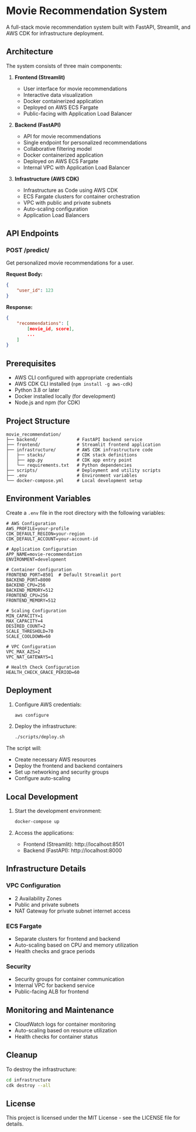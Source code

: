 # Movie Recommendation System

A full-stack movie recommendation system built with FastAPI, Streamlit, and AWS CDK for infrastructure deployment.

## Architecture

The system consists of three main components:

1. **Frontend (Streamlit)**
   - User interface for movie recommendations
   - Interactive data visualization
   - Docker containerized application
   - Deployed on AWS ECS Fargate
   - Public-facing with Application Load Balancer

2. **Backend (FastAPI)**
   - API for movie recommendations
   - Single endpoint for personalized recommendations
   - Collaborative filtering model
   - Docker containerized application
   - Deployed on AWS ECS Fargate
   - Internal VPC with Application Load Balancer

3. **Infrastructure (AWS CDK)**
   - Infrastructure as Code using AWS CDK
   - ECS Fargate clusters for container orchestration
   - VPC with public and private subnets
   - Auto-scaling configuration
   - Application Load Balancers

## API Endpoints

### POST /predict/
Get personalized movie recommendations for a user.

**Request Body:**
```json
{
    "user_id": 123
}
```

**Response:**
```json
{
    "recommendations": [
        [movie_id, score],
        ...
    ]
}
```

## Prerequisites

- AWS CLI configured with appropriate credentials
- AWS CDK CLI installed (`npm install -g aws-cdk`)
- Python 3.8 or later
- Docker installed locally (for development)
- Node.js and npm (for CDK)

## Project Structure

```
movie_recommendation/
├── backend/               # FastAPI backend service
├── frontend/              # Streamlit frontend application
├── infrastructure/        # AWS CDK infrastructure code
│   ├── stacks/            # CDK stack definitions
│   ├── app.py             # CDK app entry point
│   └── requirements.txt   # Python dependencies
├── scripts/               # Deployment and utility scripts
├── .env                   # Environment variables
└── docker-compose.yml     # Local development setup
```

## Environment Variables

Create a `.env` file in the root directory with the following variables:

```env
# AWS Configuration
AWS_PROFILE=your-profile
CDK_DEFAULT_REGION=your-region
CDK_DEFAULT_ACCOUNT=your-account-id

# Application Configuration
APP_NAME=movie-recommendation
ENVIRONMENT=development

# Container Configuration
FRONTEND_PORT=8501  # Default Streamlit port
BACKEND_PORT=8000
BACKEND_CPU=256
BACKEND_MEMORY=512
FRONTEND_CPU=256
FRONTEND_MEMORY=512

# Scaling Configuration
MIN_CAPACITY=1
MAX_CAPACITY=4
DESIRED_COUNT=2
SCALE_THRESHOLD=70
SCALE_COOLDOWN=60

# VPC Configuration
VPC_MAX_AZS=2
VPC_NAT_GATEWAYS=1

# Health Check Configuration
HEALTH_CHECK_GRACE_PERIOD=60
```

## Deployment

1. Configure AWS credentials:
   ```bash
   aws configure
   ```

2. Deploy the infrastructure:
   ```bash
   ./scripts/deploy.sh
   ```

The script will:
- Create necessary AWS resources
- Deploy the frontend and backend containers
- Set up networking and security groups
- Configure auto-scaling

## Local Development

1. Start the development environment:
   ```bash
   docker-compose up
   ```

2. Access the applications:
   - Frontend (Streamlit): http://localhost:8501
   - Backend (FastAPI): http://localhost:8000

## Infrastructure Details

### VPC Configuration
- 2 Availability Zones
- Public and private subnets
- NAT Gateway for private subnet internet access

### ECS Fargate
- Separate clusters for frontend and backend
- Auto-scaling based on CPU and memory utilization
- Health checks and grace periods

### Security
- Security groups for container communication
- Internal VPC for backend service
- Public-facing ALB for frontend

## Monitoring and Maintenance

- CloudWatch logs for container monitoring
- Auto-scaling based on resource utilization
- Health checks for container status

## Cleanup

To destroy the infrastructure:
```bash
cd infrastructure
cdk destroy --all
```

## License

This project is licensed under the MIT License - see the LICENSE file for details.